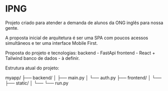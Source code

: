 # IPNG

Projeto criado para atender a demanda de alunos da ONG inglês para nossa gente.

A proposta inicial de arquitetura é ser uma SPA com poucos acessos simultâneos e ter uma interface Mobile First.

Proposta do projeto e tecnologias:
  backend - FastApi
  frontend - React + Tailwind
  banco de dados -  à definir.


  Estrutura atual do projeto:

 myapp/
 ├── backend/
 │   ├── main.py 
 │   └── auth.py 
 ├── frontend/
 │   └── 
 ├── static/
 │   └── 
 └── run.py 
